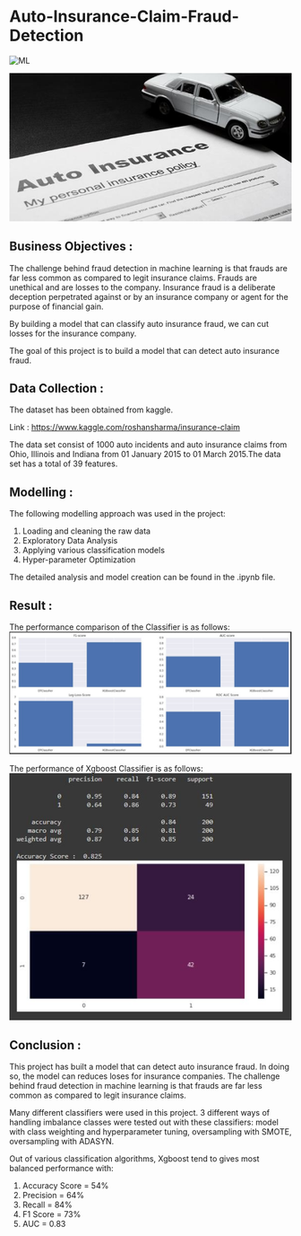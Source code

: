 # Auto-Insurance-Claim-Fraud-Detection

![ML](https://img.shields.io/badge/ML-Classification-blue.svg) 

![logo](Snips/Logo.jpg)

## Business Objectives :

The challenge behind fraud detection in machine learning is that frauds are far less common as compared to legit insurance claims. Frauds are unethical and are losses to the company. Insurance fraud is a deliberate deception perpetrated against or by an insurance company or agent for the purpose of financial gain.

By building a model that can classify auto insurance fraud, we can cut losses for the insurance company. 

The goal of this project is to build a model that can detect auto insurance fraud. 

## Data Collection :

The dataset has been obtained from kaggle. 

Link : https://www.kaggle.com/roshansharma/insurance-claim

The data set consist of 1000 auto incidents and auto insurance claims from Ohio, Illinois and Indiana from 01 January 2015 to 01 March 2015.The data set has a total of 39 features.

## Modelling :

The following modelling approach was used in the project:

1. Loading and cleaning the raw data
2. Exploratory Data Analysis
3. Applying various classification models
4. Hyper-parameter Optimization

The detailed analysis and model creation can be found in the .ipynb file. 

## Result :

The performance comparison of the Classifier is as follows:
![test](Snips/R_1.JPG)

The performance of Xgboost Classifier is as follows:
![test](Snips/R_2.JPG)

## Conclusion :

This project has built a model that can detect auto insurance fraud. In doing so, the model can reduces loses for insurance companies. The challenge behind fraud detection in machine learning is that frauds are far less common as compared to legit insurance claims.

Many different classifiers were used in this project. 3 different ways of handling imbalance classes were tested out with these classifiers: model with class weighting and hyperparameter tuning, oversampling with SMOTE, oversampling with ADASYN.

Out of various classification algorithms, Xgboost tend to gives most balanced performance with:
1.   Accuracy Score = 54%
2.   Precision = 64%
3.   Recall = 84%
4.   F1 Score = 73%
5.   AUC = 0.83
